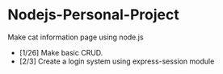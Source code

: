 # Nodejs-Personal-Project
Make cat information page using node.js 

- [1/26] Make basic CRUD.   
- [2/3] Create a login system using express-session module  

